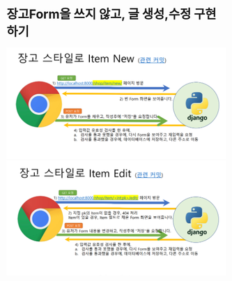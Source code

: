 # 장고Form을 쓰지 않고, 글 생성,수정 구현하기

![image](docs/images/item_new.PNG)
![image2](docs/images/item_edit.PNG)